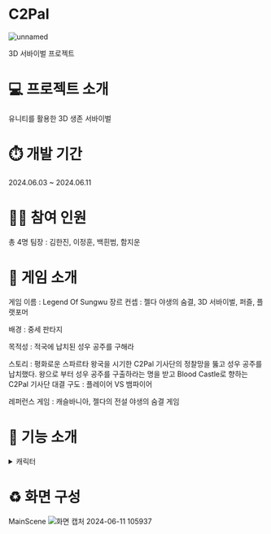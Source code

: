 # C2Pal
 ![unnamed](https://github.com/Denba32/C2Pal/assets/167148091/02d6c2fc-f679-463f-8999-019920b98fc1)

3D 서바이벌 프로젝트

# 💻 프로젝트 소개
유니티를 활용한 3D 생존 서바이벌

# ⏱️ 개발 기간
2024.06.03 ~ 2024.06.11

# 👯‍♂️ 참여 인원
총 4명
팀장 : 김한진, 이정훈, 백흰범, 함지운

# 💯 게임 소개
게임 이름 : Legend Of Sungwu
장르 컨셉 : 젤다 야생의 숨결, 3D 서바이벌, 퍼즐, 플랫포머

배경 : 중세 판타지

목적성 : 적국에 납치된 성우 공주를 구해라

스토리 : 평화로운 스파르타 왕국을 시기한
                C2Pal 기사단의 정찰망을 뚫고 성우 공주를 납치했다.
                왕으로 부터 성우 공주를 구출하라는 명을 받고 Blood Castle로 향하는 C2Pal 기사단
                대결 구도 : 플레이어 VS 뱀파이어

레퍼런스 게임 : 캐슬바니아, 젤다의 전설 야생의 숨결 게임

# 🔧 기능 소개
<details>
<summary>캐릭터</summary>
<div markdown="1">
![Honeycam 2024-06-10 16-54-27](https://github.com/Denba32/C2Pal/assets/167148091/cd508bc7-6d1a-433f-a4e1-f433fa55d09c)
![Honeycam 2024-06-10 16-41-01](https://github.com/Denba32/C2Pal/assets/167148091/0e9eab06-01a5-4ce0-bfce-c21fe8354b4c)
- 공격과 구르기
</div>
</details>

# ♻️ 화면 구성
MainScene
![화면 캡처 2024-06-11 105937](https://github.com/Denba32/C2Pal/assets/167148091/0d269118-eeef-4819-8c5b-d5e785709da3)
